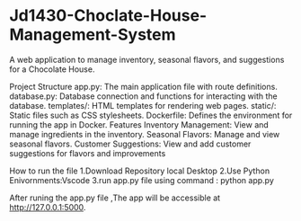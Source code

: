 # Jd1430-Choclate-House-Management-System
A web application to manage inventory, seasonal flavors, and suggestions for a Chocolate House.

Project Structure
app.py: The main application file with route definitions.
database.py: Database connection and functions for interacting with the database.
templates/: HTML templates for rendering web pages.
static/: Static files such as CSS stylesheets.
Dockerfile: Defines the environment for running the app in Docker.
Features
Inventory Management: View and manage ingredients in the inventory.
Seasonal Flavors: Manage and view seasonal flavors.
Customer Suggestions: View and add customer suggestions for flavors and improvements

How to run the file 
1.Download Repository local Desktop
2.Use Python Enivornments:Vscode
3.run app.py file using command : python app.py

After runing the app.py file ,The app will be accessible at http://127.0.0.1:5000.

